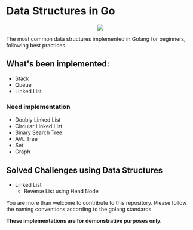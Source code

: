 # Data Structures in Go

<div align="center"><img src="https://slackmojis.com/emojis/291-golang/download"></div>

The most common data structures implemented in Golang for beginners, following best practices.

## What's been implemented:

* Stack
* Queue
* Linked List

### Need implementation
* Doubly Linked List
* Circular Linked List
* Binary Search Tree
* AVL Tree
* Set
* Graph

## Solved Challenges using Data Structures
* Linked List
    * Reverse List using Head Node

You are more than welcome to contribute to this repository. Please follow the naming conventions according to the golang standards. 

<strong>These implementations are for demonstrative purposes only.</strong> 
